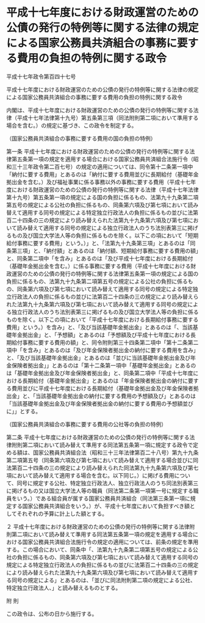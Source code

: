 # 平成十七年度における財政運営のための公債の発行の特例等に関する法律の規定による国家公務員共済組合の事務に要する費用の負担の特例に関する政令

平成十七年政令第百四十七号

平成十七年度における財政運営のための公債の発行の特例等に関する法律の規定による国家公務員共済組合の事務に要する費用の負担の特例に関する政令

内閣は、平成十七年度における財政運営のための公債の発行の特例等に関する法律（平成十七年法律第十九号）第五条第三項（同法附則第二項において準用する場合を含む。）の規定に基づき、この政令を制定する。

（国家公務員共済組合の事務に要する費用の国の負担の特例）

第一条 平成十七年度における財政運営のための公債の発行の特例等に関する法律第五条第一項の規定を適用する場合における国家公務員共済組合法施行令（昭和三十三年政令第二百七号）の規定の適用については、同令第十二条第一項中「納付に要する費用」とあるのは「納付に要する費用並びに長期給付（基礎年金拠出金を含む。）及び福祉事業に係る事務以外の事務に要する費用（平成十七年度における財政運営のための公債の発行の特例等に関する法律（平成十七年法律第十九号）第五条第一項の規定による国の負担に係るもの、法第九十九条第二項第五号の規定による公社の負担に係るもの、同条第六項及び第七項において読み替えて適用する同号の規定による特定独立行政法人の負担に係るもの並びに法第百二十四条の三の規定により読み替えられた法第九十九条第六項及び第七項において読み替えて適用する同号の規定による独立行政法人のうち法別表第三に掲げるもの及び国立大学法人等の負担に係るものを除く。以下この項において「短期給付事務に要する費用」という。）」と、「法第九十九条第三項」とあるのは「同条第三項」と、「納付額」とあるのは「納付額、短期給付事務に要する費用の額」と、同条第二項中「を含み」とあるのは「及び平成十七年度における長期給付（基礎年金拠出金を含む。）に係る事務に要する費用（平成十七年度における財政運営のための公債の発行の特例等に関する法律第五条第一項の規定による国の負担に係るもの、法第九十九条第二項第五号の規定による公社の負担に係るもの、同条第六項及び第七項において読み替えて適用する同号の規定による特定独立行政法人の負担に係るもの並びに法第百二十四条の三の規定により読み替えられた法第九十九条第六項及び第七項において読み替えて適用する同号の規定による独立行政法人のうち法別表第三に掲げるもの及び国立大学法人等の負担に係るものを除く。以下この項において「平成十七年度における長期給付事務に要する費用」という。）を含み」と、「及び当該基礎年金拠出金」とあるのは「、当該基礎年金拠出金」と、「予想額」とあるのは「予想額及び平成十七年度における長期給付事務に要する費用の額」と、同令附則第三十四条第二項中「第十二条第二項中「を含み」とあるのは「及び年金保険者拠出金の納付に要する費用を含み」と、「及び当該基礎年金拠出金」とあるのは「並びに当該基礎年金拠出金及び年金保険者拠出金」」とあるのは「第十二条第一項中「基礎年金拠出金」とあるのは「基礎年金拠出金及び年金保険者拠出金」と、同条第二項中「平成十七年度における長期給付（基礎年金拠出金」とあるのは「年金保険者拠出金の納付に要する費用並びに平成十七年度における長期給付（基礎年金拠出金及び年金保険者拠出金」と、「当該基礎年金拠出金の納付に要する費用の予想額及び」とあるのは「当該基礎年金拠出金及び年金保険者拠出金の納付に要する費用の予想額並びに」」とする。

（国家公務員共済組合の事務に要する費用の公社等の負担の特例）

第二条 平成十七年度における財政運営のための公債の発行の特例等に関する法律附則第二項において読み替えて準用する同法第五条第一項に規定する政令で定める額は、国家公務員共済組合法（昭和三十三年法律第百二十八号）第九十九条第二項第五号（同条第六項及び第七項において読み替えて適用する場合並びに同法第百二十四条の三の規定により読み替えられた同法第九十九条第六項及び第七項において読み替えて適用する場合を含む。以下同じ。）に掲げる費用について、同号に規定する公社、特定独立行政法人、独立行政法人のうち同法別表第三に掲げるもの又は国立大学法人等の職員（同法第二条第一項第一号に規定する職員をいう。）である組合員が属する国家公務員共済組合（同法第三条第一項に規定する国家公務員共済組合をいう。）が、平成十七年度において負担すべき額としてそれぞれの予算に計上した額とする。

２ 平成十七年度における財政運営のための公債の発行の特例等に関する法律附則第二項において読み替えて準用する同法第五条第一項の規定を適用する場合における国家公務員共済組合法施行令の規定の適用については、前条の規定を準用する。この場合において、同条中「、法第九十九条第二項第五号の規定による公社の負担に係るもの、同条第六項及び第七項において読み替えて適用する同号の規定による特定独立行政法人の負担に係るもの並びに法第百二十四条の三の規定により読み替えられた法第九十九条第六項及び第七項において読み替えて適用する同号の規定による」とあるのは、「並びに同法附則第二項の規定による公社、特定独立行政法人、」と読み替えるものとする。

附 則

この政令は、公布の日から施行する。
